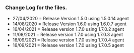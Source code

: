 ### Change Log for the files.

- 27/04/2020 = Release Version 1.5.0 using 1.5.0.14 agent
- 14/08/2020 = Release Version 1.6.0 using 1.6.0.7 agent
- 16/04/2021 = Release version 1.7.0 using 1.7.0.2 agent
- 11/08/2021 = Release version 1.7.0 using 1.7.0.3 agent
- 16/09/2021 = Release version 1.7.0 using 1.7.0.4 agent
- 16/09/2021 = Release version 1.7.0 using 1.7.0.5 agent